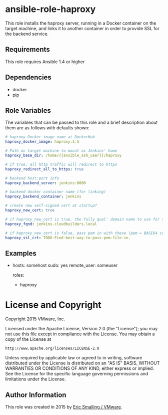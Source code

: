 # ansible-role-haproxy

This role installs the haproxy server, running in a Docker container on the target machine,
and links it to another container in order to provide SSL for the backend service.

## Requirements

This role requires Ansible 1.4 or higher

## Dependencies

- docker
- pip

## Role Variables

The variables that can be passed to this role and a brief description about
them are as follows with defaults shown:

```yaml
# haproxy Docker image name at DockerHub
haproxy_docker_image: haproxy:1.5

# Path on target machine to mount as Jenkins' home
haproxy_base_dir: /home/{{ansible_ssh_user}}/haproxy

# if true, all http traffic will redirect to https
haproxy_redirect_all_to_https: true

# backend host:port info
haproxy_backend_server: jenkins:8080

# backend docker container name (for linking)
haproxy_backend_container: jenkins

# create new self-signed cert at startup?
haproxy_new_cert: true

# if haproxy_new_cert is true, the fully qual' domain name to use for the SSL cert
haproxy_fqnd: jenkins.cloudbuilders.local

# if haproxy_new_cert is false, pass pem in with these (pem = BASE64 crt and key files concatenated into one file)
haproxy_ssl_crt: TODO-Find-best-way-to-pass-pem-file-in.

```

## Examples

- hosts: somehost
  sudo: yes
  remote_user: someuser

  roles:
    - haproxy

# License and Copyright

Copyright 2015 VMware, Inc.

Licensed under the Apache License, Version 2.0 (the "License");
you may not use this file except in compliance with the License.
You may obtain a copy of the License at

    http://www.apache.org/licenses/LICENSE-2.0

Unless required by applicable law or agreed to in writing, software
distributed under the License is distributed on an "AS IS" BASIS,
WITHOUT WARRANTIES OR CONDITIONS OF ANY KIND, either express or implied.
See the License for the specific language governing permissions and
limitations under the License.

## Author Information

This role was created in 2015 by [Eric Smalling / VMware](http://www.vmware.com/).

